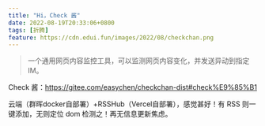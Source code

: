 ```yaml
---
title: "Hi，Check 酱"
date: 2022-08-19T20:33:06+0800
tags: [折腾]
feature: https://cdn.edui.fun/images/2022/08/checkchan.png
---
```


> 一个通用网页内容监控工具，可以监测网页内容变化，并发送异动到指定IM。

Check 酱：<https://gitee.com/easychen/checkchan-dist#check%E9%85%B1>

<!--more-->

云端（群晖docker自部署）+RSSHub（Vercel自部署），感觉甚好！有 RSS 则一键添加，无则定位 dom 检测之！再无信息更新焦虑。